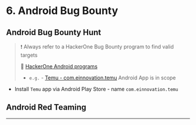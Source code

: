 # 6. Android Bug Bounty

## Android Bug Bounty Hunt

> ❗ Always refer to a HackerOne Bug Bounty program to find valid targets
>
> 🔗 [HackerOne Android programs](https://hackerone.com/opportunities/all/search?asset_types=GOOGLE_PLAY_APP_ID%2COTHER_APK&ordering=Newest+programs)
>
> - `e.g.` - [Temu - com.einnovation.temu](https://hackerone.com/temu/policy_scopes) Android App is in scope

- Install `Temu` app via Android Play Store - name `com.einnovation.temu`











## Android Red Teaming





------

